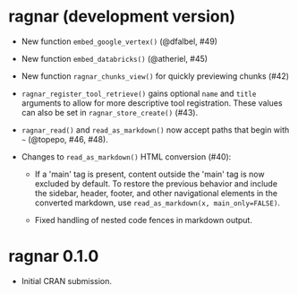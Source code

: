 # ragnar (development version)

* New function `embed_google_vertex()` (@dfalbel, #49)

* New function `embed_databricks()` (@atheriel, #45)

* New function `ragnar_chunks_view()` for quickly previewing chunks (#42)

* `ragnar_register_tool_retrieve()` gains optional `name` and `title` arguments
  to allow for more descriptive tool registration. These values can also be set
  in `ragnar_store_create()` (#43).

* `ragnar_read()` and `read_as_markdown()` now accept paths
  that begin with `~` (@topepo, #46, #48).

* Changes to `read_as_markdown()` HTML conversion (#40):

  * If a 'main' tag is present, content outside the 'main' tag is now excluded
    by default. To restore the previous behavior and include the sidebar, header,
    footer, and other navigational elements in the converted markdown, use
    `read_as_markdown(x, main_only=FALSE)`.

  * Fixed handling of nested code fences in markdown output.

# ragnar 0.1.0

* Initial CRAN submission.
